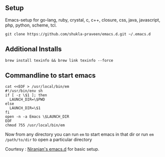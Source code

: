 ## Setup

Emacs-setup for go-lang, ruby, crystal, c, c++, closure, css, java, javascript, php, python, scheme, tcl.

`git clone https://github.com/shukla-praveen/emacs.d.git ~/.emacs.d`

## Additional Installs

`brew install texinfo && brew link texinfo --force`

## Commandline to start emacs

```
cat <<EOF > /usr/local/bin/em
#!/usr/bin/env sh
if [ -z \$1 ]; then
  LAUNCH_DIR=\$PWD
else
  LAUNCH_DIR=\$1
fi
open -n -a Emacs \$LAUNCH_DIR
EOF
chmod 755 /usr/local/bin/em
```

Now from any directory you can run `em` to start emacs in that dir or run `em /path/to/dir` to open a particular directory

Courtesy : [Niranjan's emacs.d](https://github.com/achamian) for basic setup.
